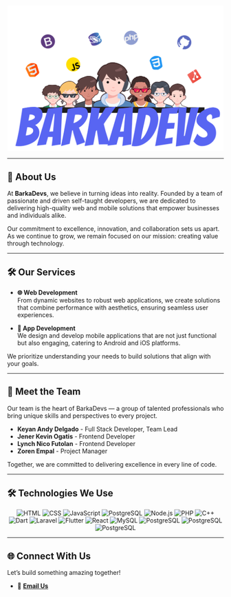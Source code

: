 <!-- Replace "barkadevs-logo.jpg" with your actual image file name -->
<div align="center">
  <img src="logo.png" alt="BarkaDevs Logo"/>
</div>

---

## 🌟 About Us

At **BarkaDevs**, we believe in turning ideas into reality. Founded by a team of passionate and driven self-taught developers, we are dedicated to delivering high-quality web and mobile solutions that empower businesses and individuals alike.  

Our commitment to excellence, innovation, and collaboration sets us apart. As we continue to grow, we remain focused on our mission: creating value through technology.

---

## 🛠️ Our Services

- **🌐 Web Development**  
  From dynamic websites to robust web applications, we create solutions that combine performance with aesthetics, ensuring seamless user experiences.  

- **📱 App Development**  
  We design and develop mobile applications that are not just functional but also engaging, catering to Android and iOS platforms.  

We prioritize understanding your needs to build solutions that align with your goals.

---

## 👥 Meet the Team

Our team is the heart of BarkaDevs — a group of talented professionals who bring unique skills and perspectives to every project.

- **Keyan Andy Delgado** - Full Stack Developer, Team Lead  
- **Jener Kevin Ogatis** - Frontend Developer  
- **Lynch Nico Futolan** - Frontend Developer  
- **Zoren Empal** - Project Manager  

Together, we are committed to delivering excellence in every line of code.

---

## 🛠️ Technologies We Use

<div align="center">
  <img src="https://cdn.jsdelivr.net/gh/devicons/devicon/icons/html5/html5-original.svg" alt="HTML" width="50" height="50"/> 
  <img src="https://cdn.jsdelivr.net/gh/devicons/devicon/icons/css3/css3-original.svg" alt="CSS" width="50" height="50"/> 
  <img src="https://cdn.jsdelivr.net/gh/devicons/devicon/icons/javascript/javascript-original.svg" alt="JavaScript" width="50" height="50"/>
    <img src="https://cdn.jsdelivr.net/gh/devicons/devicon/icons/bootstrap/bootstrap-original" alt="PostgreSQL" width="50" height="50"/> 
  <img src="https://cdn.jsdelivr.net/gh/devicons/devicon/icons/nodejs/nodejs-original.svg" alt="Node.js" width="50" height="50"/> 
  <img src="https://cdn.jsdelivr.net/gh/devicons/devicon/icons/php/php-original.svg" alt="PHP" width="50" height="50"/> 
  <img src="https://cdn.jsdelivr.net/gh/devicons/devicon/icons/cplusplus/cplusplus-original.svg" alt="C++" width="50" height="50"/> 
  <img src="https://cdn.jsdelivr.net/gh/devicons/devicon/icons/dart/dart-original.svg" alt="Dart" width="50" height="50"/> 
  <img src="https://cdn.jsdelivr.net/gh/devicons/devicon/icons/laravel/laravel-original.svg" alt="Laravel" width="50" height="50"/> 
  <img src="https://cdn.jsdelivr.net/gh/devicons/devicon/icons/flutter/flutter-original.svg" alt="Flutter" width="50" height="50"/> 
  <img src="https://cdn.jsdelivr.net/gh/devicons/devicon/icons/react/react-original.svg" alt="React" width="50" height="50"/> 
  <img src="https://cdn.jsdelivr.net/gh/devicons/devicon/icons/mysql/mysql-original.svg" alt="MySQL" width="50" height="50"/> 
  <img src="https://cdn.jsdelivr.net/gh/devicons/devicon/icons/postgresql/postgresql-original.svg" alt="PostgreSQL" width="50" height="50"/> 
    <img src="https://cdn.jsdelivr.net/gh/devicons/devicon/icons/java/java-original.svg" alt="PostgreSQL" width="50" height="50"/> 
    <img src="https://cdn.jsdelivr.net/gh/devicons/devicon/icons/nodejs/nodejs-original.svg" alt="PostgreSQL" width="50" height="50"/> 
</div>

---

## 🌐 Connect With Us

Let’s build something amazing together!  

- 📧 **[Email Us](mailto:barkadevszxc@gmail.com)**  

